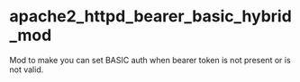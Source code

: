 # apache2_httpd_bearer_basic_hybrid_mod
Mod to make you can set BASIC auth when bearer token is not present or is not valid.
